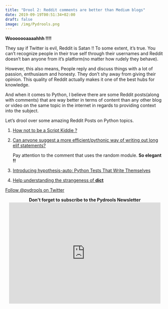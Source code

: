 ```yaml
---
title: "Drool 2: Reddit comments are better than Medium blogs"
date: 2019-09-19T00:51:34+02:00
draft: false
image: /img/Pydrools.png
---
```


<div class="sharethis-inline-follow-buttons"></div>

**Wooooooaaaahhh !!!!**

They say if Twitter is evil, Reddit is Satan !! To some extent, it’s true. You can’t recognize people in their true self through their usernames and Reddit doesn’t ban anyone from it’s platform(no matter how rudely they behave). 

However, this also means, People reply and discuss things with a lot of passion, enthusiasm and honesty. They don’t shy away from giving their opinion. This quality of Reddit actually makes it one of the best hubs for knowledge. 

And when it comes to Python, I believe there are some Reddit posts(along with comments) that are way better in terms of content than any other blog or video on the same topic in the internet in regards to providing context into the subject.

Let’s drool over some amazing Reddit Posts on Python topics.

1. [How not to be a Script Kiddie ?](https://www.reddit.com/r/Python/comments/d5c3r2/how_not_to_be_a_script_kiddie/)

2. [Can anyone suggest a more efficient/pythonic way of writing out long elif statements?](https://www.reddit.com/r/Python/comments/d5uu6m/can_anyone_suggest_a_more_efficientpythonic_way/) 
   
    Pay attention to the comment that uses the random module. **So elegant !!**

3. [Introducing hypothesis-auto: Python Tests That Write Themselves](https://www.reddit.com/r/Python/comments/d5w0pu/introducing_hypothesisauto_python_tests_that/)

4. [Help understanding the strangeness of __dict__](https://www.reddit.com/r/Python/comments/d62du1/help_understanding_the_strangeness_of_dict/)

[Follow @pydrools on Twitter](https://twitter.com/pydrools)

<div align="center"><b>Don't forget to subscribe to the Pydrools Newsletter</b></div>
<div align="center"><iframe width="480" height="320" src="https://pydrools.substack.com/embed" frameborder="0" scrolling="no"></iframe></div>

